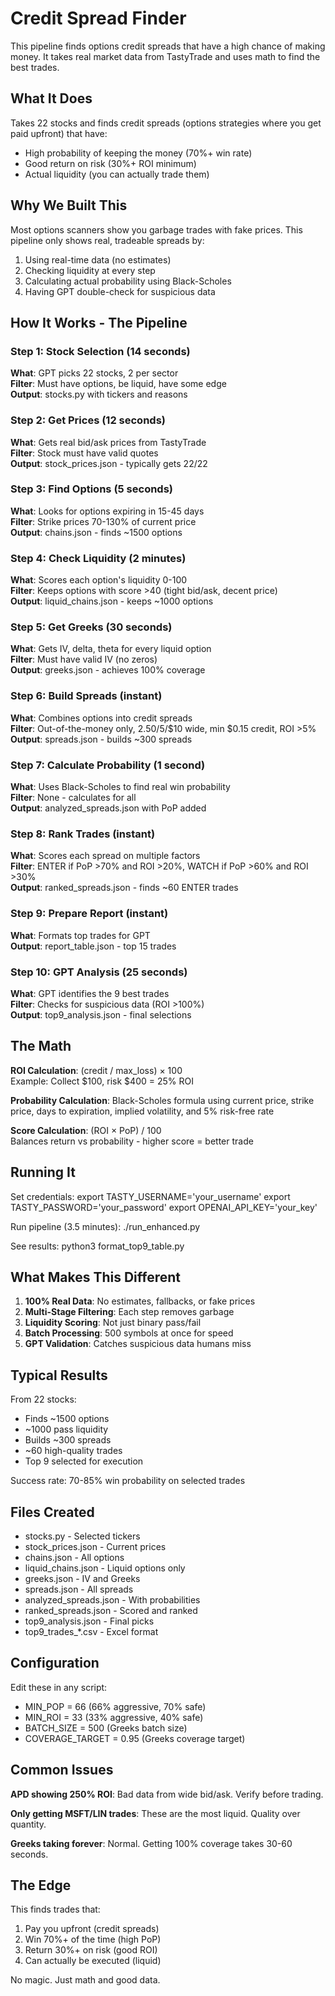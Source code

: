 # Credit Spread Finder

This pipeline finds options credit spreads that have a high chance of making money. It takes real market data from TastyTrade and uses math to find the best trades.

## What It Does

Takes 22 stocks and finds credit spreads (options strategies where you get paid upfront) that have:
- High probability of keeping the money (70%+ win rate)
- Good return on risk (30%+ ROI minimum)
- Actual liquidity (you can actually trade them)

## Why We Built This

Most options scanners show you garbage trades with fake prices. This pipeline only shows real, tradeable spreads by:
1. Using real-time data (no estimates)
2. Checking liquidity at every step
3. Calculating actual probability using Black-Scholes
4. Having GPT double-check for suspicious data

## How It Works - The Pipeline

### Step 1: Stock Selection (14 seconds)
**What**: GPT picks 22 stocks, 2 per sector  
**Filter**: Must have options, be liquid, have some edge  
**Output**: stocks.py with tickers and reasons

### Step 2: Get Prices (12 seconds)
**What**: Gets real bid/ask prices from TastyTrade  
**Filter**: Stock must have valid quotes  
**Output**: stock_prices.json - typically gets 22/22

### Step 3: Find Options (5 seconds)
**What**: Looks for options expiring in 15-45 days  
**Filter**: Strike prices 70-130% of current price  
**Output**: chains.json - finds ~1500 options

### Step 4: Check Liquidity (2 minutes)
**What**: Scores each option's liquidity 0-100  
**Filter**: Keeps options with score >40 (tight bid/ask, decent price)  
**Output**: liquid_chains.json - keeps ~1000 options

### Step 5: Get Greeks (30 seconds)
**What**: Gets IV, delta, theta for every liquid option  
**Filter**: Must have valid IV (no zeros)  
**Output**: greeks.json - achieves 100% coverage

### Step 6: Build Spreads (instant)
**What**: Combines options into credit spreads  
**Filter**: Out-of-the-money only, $2.50/$5/$10 wide, min $0.15 credit, ROI >5%  
**Output**: spreads.json - builds ~300 spreads

### Step 7: Calculate Probability (1 second)
**What**: Uses Black-Scholes to find real win probability  
**Filter**: None - calculates for all  
**Output**: analyzed_spreads.json with PoP added

### Step 8: Rank Trades (instant)
**What**: Scores each spread on multiple factors  
**Filter**: ENTER if PoP >70% and ROI >20%, WATCH if PoP >60% and ROI >30%  
**Output**: ranked_spreads.json - finds ~60 ENTER trades

### Step 9: Prepare Report (instant)
**What**: Formats top trades for GPT  
**Output**: report_table.json - top 15 trades

### Step 10: GPT Analysis (25 seconds)
**What**: GPT identifies the 9 best trades  
**Filter**: Checks for suspicious data (ROI >100%)  
**Output**: top9_analysis.json - final selections

## The Math

**ROI Calculation**: (credit / max_loss) × 100  
Example: Collect $100, risk $400 = 25% ROI

**Probability Calculation**: Black-Scholes formula using current price, strike price, days to expiration, implied volatility, and 5% risk-free rate

**Score Calculation**: (ROI × PoP) / 100  
Balances return vs probability - higher score = better trade

## Running It

Set credentials:
export TASTY_USERNAME='your_username'
export TASTY_PASSWORD='your_password'
export OPENAI_API_KEY='your_key'

Run pipeline (3.5 minutes):
./run_enhanced.py

See results:
python3 format_top9_table.py

## What Makes This Different

1. **100% Real Data**: No estimates, fallbacks, or fake prices
2. **Multi-Stage Filtering**: Each step removes garbage
3. **Liquidity Scoring**: Not just binary pass/fail
4. **Batch Processing**: 500 symbols at once for speed
5. **GPT Validation**: Catches suspicious data humans miss

## Typical Results

From 22 stocks:
- Finds ~1500 options
- ~1000 pass liquidity
- Builds ~300 spreads
- ~60 high-quality trades
- Top 9 selected for execution

Success rate: 70-85% win probability on selected trades

## Files Created

- stocks.py - Selected tickers
- stock_prices.json - Current prices
- chains.json - All options
- liquid_chains.json - Liquid options only
- greeks.json - IV and Greeks
- spreads.json - All spreads
- analyzed_spreads.json - With probabilities
- ranked_spreads.json - Scored and ranked
- top9_analysis.json - Final picks
- top9_trades_*.csv - Excel format

## Configuration

Edit these in any script:
- MIN_POP = 66 (66% aggressive, 70% safe)
- MIN_ROI = 33 (33% aggressive, 40% safe)
- BATCH_SIZE = 500 (Greeks batch size)
- COVERAGE_TARGET = 0.95 (Greeks coverage target)

## Common Issues

**APD showing 250% ROI**: Bad data from wide bid/ask. Verify before trading.

**Only getting MSFT/LIN trades**: These are the most liquid. Quality over quantity.

**Greeks taking forever**: Normal. Getting 100% coverage takes 30-60 seconds.

## The Edge

This finds trades that:
1. Pay you upfront (credit spreads)
2. Win 70%+ of the time (high PoP)
3. Return 30%+ on risk (good ROI)
4. Can actually be executed (liquid)

No magic. Just math and good data.
